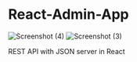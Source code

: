 # React-Admin-App


![Screenshot (4)](https://user-images.githubusercontent.com/55504119/114447294-8616a300-9bd2-11eb-9776-53869424d1f2.png)
![Screenshot (3)](https://user-images.githubusercontent.com/55504119/114447296-8747d000-9bd2-11eb-8be3-b573c2d3344a.png)



REST API with JSON server in React
